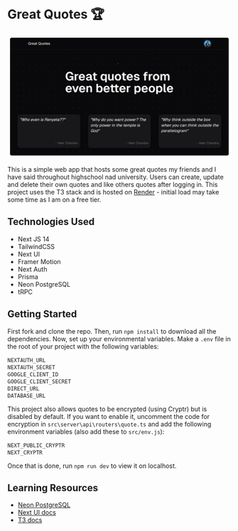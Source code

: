 # Great Quotes 🏆

![hero](https://github.com/anav5704/great-quotes/blob/main/docs/great-quotes.png)

This is a simple web app that hosts some great quotes my friends and I have said throughout highschool nad university. Users can create, update and delete their own quotes and like others quotes after logging in. This project uses the T3 stack and is hosted on [Render](https://render.com) - initial load may take some time as I am on a free tier.

## Technologies Used

- Next JS 14
- TailwindCSS
- Next UI 
- Framer Motion
- Next Auth
- Prisma
- Neon PostgreSQL
- tRPC

## Getting Started

First fork and clone the repo. Then, run ```npm install``` to download all the dependencies. Now, set up your environmental variables. Make a ```.env``` file in the root of your project with the following variables:

```
NEXTAUTH_URL 
NEXTAUTH_SECRET 
GOOGLE_CLIENT_ID  
GOOGLE_CLIENT_SECRET 
DIRECT_URL
DATABASE_URL
```

This project also allows quotes to be encrypted (using Cryptr) but is disabled by default. If you want to enable it, uncomment the code for encryption in ```src\server\api\routers\quote.ts``` and add the following environment variables (also add these to ```src/env.js```):

```
NEXT_PUBLIC_CRYPTR 
NEXT_CRYPTR 
```

Once that is done, run ```npm run dev``` to view it on localhost.
 
## Learning Resources

- [Neon PostgreSQL](https://neon.tech/)
- [Next UI docs](https://www.youtube.com/watch?v=Kz0srrlecRQ&t=719s)
- [T3 docs](https://t3.gg/)